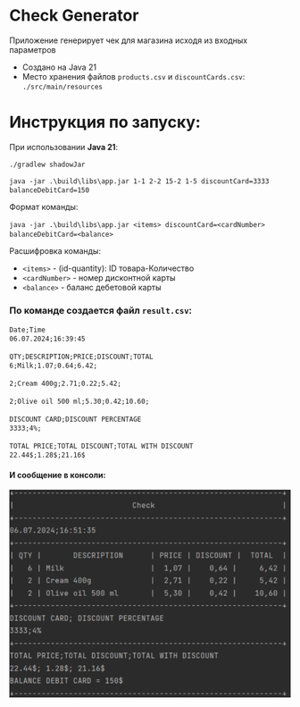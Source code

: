 # Check Generator
Приложение генерирует чек для магазина исходя из входных параметров
- Создано на Java 21
- Место хранения файлов `products.csv` и `discountCards.csv`: `./src/main/resources`
# Инструкция по запуску:
При использовании **Java 21**:
```
./gradlew shadowJar
```
```
java -jar .\build\libs\app.jar 1-1 2-2 15-2 1-5 discountCard=3333 balanceDebitCard=150
```
Формат команды:

`java -jar .\build\libs\app.jar <items> discountCard=<cardNumber> balanceDebitCard=<balance>`

Расшифровка команды:
- `<items>` - (id-quantity): ID товара-Количество
- `<cardNumber>` - номер дисконтной карты
- `<balance>` - баланс дебетовой карты

### По команде создается файл `result.csv`:
```text
Date;Time
06.07.2024;16:39:45

QTY;DESCRIPTION;PRICE;DISCOUNT;TOTAL
6;Milk;1.07;0.64;6.42;

2;Cream 400g;2.71;0.22;5.42;

2;Olive oil 500 ml;5.30;0.42;10.60;

DISCOUNT CARD;DISCOUNT PERCENTAGE
3333;4%;

TOTAL PRICE;TOTAL DISCOUNT;TOTAL WITH DISCOUNT
22.44$;1.28$;21.16$
```

#### И сообщение в консоли:
![img.png](img.png)
